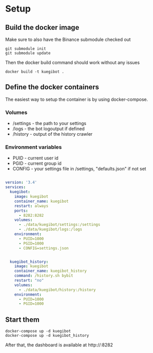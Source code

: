 Setup 
=====

Build the docker image
----------------------

Make sure to also have the Binance submodule checked out

```
git submodule init
git submodule update
```

Then the docker build command should work without any issues
```
docker build -t kuegibot .
```


Define the docker containers         
----------------------------
The easiest way to setup the container is by using docker-compose.

### Volumes

- /settings - the path to your settings 
- /logs - the bot logoutput if defined
- /history - output of the history crawler

### Environment variables
- PUID - current user id
- PGID - current group id 
- CONFIG - your settings file in /settings, "defaults.json" if not set


```yaml

version: '3.4'
services:
  kuegibot:
    image: kuegibot
    container_name: kuegibot
    restart: always
    ports:
      - 8282:8282
    volumes:
      - ./data/kuegibot/settings:/settings
      - ./data/kuegibot/logs:/logs
    environment:
      - PUID=1000
      - PGID=1000
      - CONFIG=settings.json


  kuegibot_history:
    image: kuegibot
    container_name: kuegibot_history
    command: /history.sh bybit
    restart: "no"
    volumes:
      - ./data/kuegibot/history:/history
    environment:
      - PUID=1000
      - PGID=1000
```

Start them
----------
```
docker-compose up -d kuegibot
docker-compose up -d kuegibot_history
```

After that, the dashboard is available at http://<yourip>:8282

